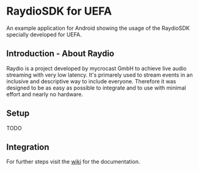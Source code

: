 # RaydioSDK for UEFA
An example application for Android showing the usage of the RaydioSDK specially developed for UEFA.

## Introduction - About Raydio
Raydio is a project developed by mycrocast GmbH to achieve live audio streaming with very low latency. It's primarely used to stream events in an inclusive and descriptive way to include everyone. Therefore it was designed to be as easy as possible to integrate and to use with minimal effort and nearly no hardware.

## Setup
TODO

## Integration
For further steps visit the [wiki](https://github.com/mycrocast/uefa_android_raydio_sdk/wiki) for the documentation.
